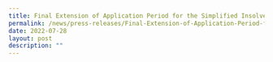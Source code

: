 ```yaml
---
title: Final Extension of Application Period for the Simplified Insolvency Programme
permalink: /news/press-releases/Final-Extension-of-Application-Period-for-the-Simplified-Insolvency-Programme
date: 2022-07-28
layout: post
description: ""
---
```

